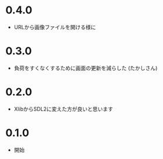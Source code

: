 # 0.4.0
* URLから画像ファイルを開ける様に

# 0.3.0
* 負荷をすくなくするために画面の更新を減らした (たかしさん)

# 0.2.0
* XlibからSDL2に変えた方が良いと思います

# 0.1.0
* 開始
